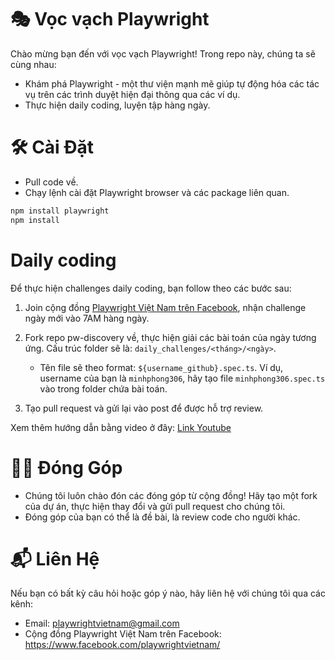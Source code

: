# 🎭 Vọc vạch Playwright

Chào mừng bạn đến với vọc vạch Playwright! Trong repo này, chúng ta sẽ cùng nhau:

- Khám phá Playwright - một thư viện mạnh mẽ giúp tự động hóa các tác vụ trên các trình duyệt hiện đại thông qua các ví dụ.
- Thực hiện daily coding, luyện tập hàng ngày.

# 🛠️ Cài Đặt

- Pull code về.
- Chạy lệnh cài đặt Playwright browser và các package liên quan.

```bash {"id":"01J7WTWHFJBDST89TWE058YAGS"}
npm install playwright
npm install

```

# Daily coding

Để thực hiện challenges daily coding, bạn follow theo các bước sau:

1. Join cộng đồng [Playwright Việt Nam trên Facebook](https://www.facebook.com/playwrightvietnam/), nhận challenge ngày mới vào 7AM hàng ngày.
2. Fork repo pw-discovery về, thực hiện giải các bài toán của ngày tương ứng. Cấu trúc folder sẽ là: `daily_challenges/<tháng>/<ngày>`.

   - Tên file sẽ theo format: `${username_github}.spec.ts`. Ví dụ, username của bạn là `minhphong306`, hãy tạo file `minhphong306.spec.ts` vào trong folder chứa bài toán.

3. Tạo pull request và gửi lại vào post để được hỗ trợ review.

Xem thêm hướng dẫn bằng video ở đây: [Link Youtube]()

# 🧑‍💻 Đóng Góp

- Chúng tôi luôn chào đón các đóng góp từ cộng đồng! Hãy tạo một fork của dự án, thực hiện thay đổi và gửi pull request cho chúng tôi.
- Đóng góp của bạn có thể là đề bài, là review code cho người khác.

# 📬 Liên Hệ

Nếu bạn có bất kỳ câu hỏi hoặc góp ý nào, hãy liên hệ với chúng tôi qua các kênh:

- Email: playwrightvietnam@gmail.com
- Cộng đồng Playwright Việt Nam trên Facebook: https://www.facebook.com/playwrightvietnam/

